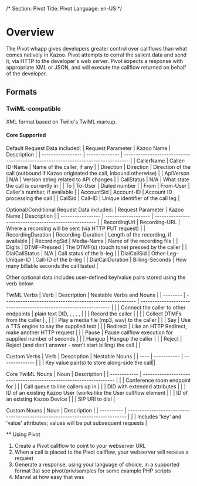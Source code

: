 /*
Section: Pivot
Title: Pivot
Language: en-US
*/

# Overview

The Pivot whapp gives developers greater control over callflows than what comes natively in Kazoo. Pivot attempts to corral the salient data and send it, via HTTP to the developer's web server. Pivot expects a response with appropriate XML or JSON, and will execute the callflow returned on behalf of the developer.

## Formats

### TwiML-compatible

XML format based on Twilio's TwiML markup.

#### Core Supported

Default Request Data included:
| Request Parameter | Kazoo Name     | Description                                                                      |
| ----------------- | -------------- | -------------------------------------------------------------------------------- |
| CallerName        | Caller-ID-Name | Name of the caller, if any                                                       |
| Direction         | Direction      | Direction of the call (outbound if Kazoo originated the call, inbound otherwise) |
| ApiVerson         | N/A            | Version string related to API changes                                            |
| CallStatus        | N/A            | What state the call is currently in                                              |
| To                | To-User        | Dialed number                                                                    |
| From              | From-User      | Caller's number, if available                                                    |
| AccountSid        | Account-ID     | Account ID processing the call                                                   |
| CallSid           | Call-ID        | Unique identifier of the call leg                                                |

Optional/Conditional Request Data included:
| Request Parameter | Kazoo Name          | Description                                           |
| ----------------- | ------------------- | ----------------------------------------------------- |
| RecordingUrl      | Recording-URL       | Where a recording will be sent (via HTTP PUT request) |
| RecordingDuration | Recording-Duration  | Length of the recording, if available                 |
| RecordingSid      | Media-Name          | Name of the recording file                            |
| Digits            | DTMF-Pressed        | The DTMF(s) (touch tone) pressed by the caller        |
| DialCallStatus    | N/A                 | Call status of the b-leg                              |
| DialCallSid       | Other-Leg-Unique-ID | Call-ID of the b-leg                                  |
| DialCallDuration  | Billing-Seconds     | How many billable seconds the call lasted             |

Other optional data includes user-defined key/value pairs stored using the <Set> verb below.

TwiML Verbs
| Verb     | Description                                              | Nestable Verbs and Nouns                                          |
| -------- | -------------------------------------------------------- | ----------------------------------------------------------------- |
| <Dial>   | Connect the caller to other endpoints                    | plain text DID, <Conference>, <Queue>, <Number>, <User>, <Device> |
| <Record> | Record the caller                                        |                                                                   |
| <Gather> | Collect DTMFs from the caller                            | <Play>, <Say>                                                     |
| <Play>   | Play a media file (mp3, wav) to the caller               |                                                                   |
| Say      | Use a TTS engine to say the supplied text                |                                                                   |
| Redirect | Like an HTTP Redirect, make another HTTP request         | <Variable>                                                        |
| Pause    | Pause callflow execution for supplied number of seconds  |                                                                   |
| Hangup   | Hangup the caller                                        |                                                                   |
| Reject   | Reject (and don't answer - won't start billing) the call |                                                                   |

Custom Verbs
| Verb  | Description | Nestable Nouns |
| ----  | ----------- | -------------- |
| <Set> | Key value pair(s) to store along-side the call||

Core TwiML Nouns
| Noun         | Description                                                        |
| ------------ | ------------------------------------------------------------------ |
| <Conference> | Conference room endpoint for <Dial>                                |
| <Queue>      | Call queue to line callers up in                                   |
| <Number>     | DID with extended attributes                                       |
| <User>       | ID of an existing Kazoo User (works like the User callflow element |
| <Device>     | ID of an existing Kazoo Device                                     |
| <Sip>        | SIP URI to dial                                                    |

Custom Nouns
| Noun       | Description                                                                   |
| ---------- | ----------------------------------------------------------------------------- |
| <Variable> | Includes 'key' and 'value' attributes; values will be put subsequent requests |

** Using Pivot

1) Create a Pivot callflow to point to your webserver URL
2) When a call is placed to the Pivot callflow, your webserver will receive a request
3) Generate a response, using your language of choice, in a supported format
  3a) see pivot/priv/samples for some example PHP scripts
4) Marvel at how easy that was

